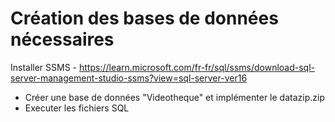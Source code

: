 <h1>Création des bases de données nécessaires</h1>

Installer SSMS - https://learn.microsoft.com/fr-fr/sql/ssms/download-sql-server-management-studio-ssms?view=sql-server-ver16
- Créer une base de données "Videotheque" et implémenter le datazip.zip
- Executer les fichiers SQL
